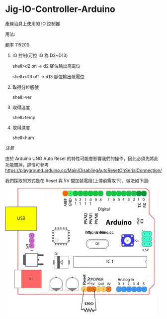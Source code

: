 # Jig-IO-Controller-Arduino
產線治具上使用的 IO 控制器

用法:

鮑率 115200

1. IO 控制(可控 IO 為 D2~D13)

   shell>d2 on -> d2 腳位輸出高電位

   shell>d13 off -> d13 腳位輸出低電位

2. 取得分位版號

   shell>ver

3. 取得溫度

   shell>temp

4. 取得濕度

   shell>hum

*注意*

由於 Arduino UNO Auto Reset 的特性可能會影響我們的操作，因此必須先將此功能關掉，詳情可參考 https://playground.arduino.cc/Main/DisablingAutoResetOnSerialConnection/

我們採取的方式是在 Reset 與 5V 間加裝電阻(上傳前需取下)，做法如下圖:

![image](images/index.png)
